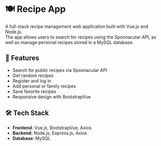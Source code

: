 # 🍽️ Recipe App

A full-stack recipe management web application built with Vue.js and Node.js.  
The app allows users to search for recipes using the Spoonacular API, as well as manage personal recipes stored in a MySQL database.

## 🚀 Features
-  Search for public recipes via Spoonacular API
-  Get random recipes
-  Register and log in
-  Add personal or family recipes
-  Save favorite recipes
-  Responsive design with BootstrapVue

## 🛠️ Tech Stack
- **Frontend**: Vue.js, BootstrapVue, Axios
- **Backend**: Node.js, Express.js, Axios
- **Database**: MySQL
